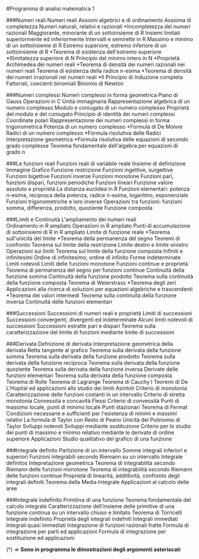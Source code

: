 #Programma di analisi matematica 1

###Numeri reali
	Numeri reali
 	Assiomi algebrici e di ordinamento
	Assioma di completezza
	Numeri naturali, relativi e razionali
 	*Incompletezza dei numeri razionali
	Maggiorante, minorante di un sottoinsieme di R
 	Insiemi limitati superiormente ed inferiormente
 	Intervalli e semirette in R
 	Massimo e minimo di un sottoinsieme di R
	Estremo superiore, estremo inferiore di un sottoinsieme di R
 	*Teorema di esistenza dell'estremo superiore
 	*Illimitatezza superiore di N
 	Principio del minimo intero in N
 	*Proprietà Archimedea dei numeri reali
 	*Teorema di densità dei numeri razionali nei numeri reali
	Teorema di esistenza della radice n-esima
 	*Teorema di densità dei numeri irrazionali nei numeri reali
 	*Il Principio di Induzione completa
 	Fattoriali, coecienti binomiali
 	Binomio di Newton

###Numeri complessi 
	Numeri complessi in forma geometrica
 	Piano di Gauss
	Operazioni in C
 	Unità immaginaria
 	Rappresentazione algebrica di un numero complesso
	Modulo e coniugato di un numero complesso
 	Proprietà del modulo e del coniugato
	Principio di identità dei numeri complessi
 	Coordinate polari
 	Rappresentazione dei numeri complessi in forma trigonometrica
 	Potenza di un numero complesso
 	*Formula di De Moivre
 	Radici di un numero complesso
 	*Formula risolutiva delle Radici
 	Interpretazione geometrica
 	*Formula risolutiva delle equazioni di secondo grado complesse
	Teorema fondamentale dell'algebra per equazioni di grado n

###Le funzioni reali
 	Funzioni reali di variabile reale
 	Insieme di definizione
 	Immagine
	Grafico
 	Funzione restrizione
 	Funzioni ingettive, surgettive
 	Funzioni bigettive
 	Funzioni inverse
 	Funzioni monotone
 	Funzioni pari, funzioni dispari, funzioni periodiche
	Funzioni lineari
 	Funzione valore assoluto e proprietà
 	La distanza euclidea in R
 	Funzioni elementari: potenza n-esima, reciproca della potenza, radice n-esima, logaritmo, esponenziale
 	Funzioni trigonometriche e loro inverse
 	Operazioni tra funzioni: funzioni somma, differenza, prodotto, quoziente
 	Funzione composta

###Limiti e Continuità
	L'ampliamento dei numeri reali 								
 	Ordinamento in R ampliato
 	Operazioni in R ampliato
 	Punti di accumulazione di sottoinsiemi di R in R ampliato
 	Limite di funzione reale
	*Teorema sull'unicità del limite
 	*Teorema della permanenza del segno
 	Teoremi di confronto
 	Teorema sul limite della restrizione
 	Limite destro e limite sinistro
 	Operazioni sui limiti
 	Teorema sul limite della funzione composta
 	Infiniti e infinitesimi
 	Ordine di infinitesimo, ordine di infinito
 	Forme indeterminate
 	Limiti notevoli
	Limiti delle funzioni monotone
 	Funzioni continue e proprietà
 	Teorema di permanenza del segno per funzioni continue
 	Continuità della funzione somma
	Continuità della funzione prodotto
 	Teorema sulla continuità della funzione composta
 	Teorema di Weierstrass
	*Teorema degli zeri
 	Applicazioni alla ricerca di soluzioni per equazioni algebriche e trascendenti
 	*Teorema dei valori intermedi
 	Teorema sulla continuità della funzione inversa
 	Continuità delle funzioni elementari

###Successioni
 	Successioni di numeri reali e proprietà
 	Limiti di successioni
 	Successioni convergenti, divergenti ed indeterminate
 	Alcuni limiti notevoli di successioni
 	Successioni estratte pari e dispari
 	Teorema sulla caratterizzazione del limite di funzioni mediante limite di successioni

###Derivata
 	Defnizione di derivata
 	Interpretazione geometrica della derivata
 	Retta tangente al grafico
 	Teorema sulla derivata della funzione somma
 	Teorema sulla derivata della funzione prodotto
 	Teorema sulla derivata della funzione reciproca
	Teorema sulla derivata della funzione quoziente
 	Teorema sulla derivata della funzione inversa
 	Derivate delle funzioni elementari
 	Teorema sulla derivata della funzione composta
 	Teorema di Rolle
 	Teorema di Lagrange
 	Teorema di Cauchy
 	I Teoremi di De L'Hopital ed applicazioni allo studio dei limiti
 	Asintoti
 	Criterio di monotonia
	Caratterizzazione delle funzioni costanti in un intervallo
 	Criterio di stretta monotonia
	Convessità e concavità
 	Flessi
 	Criterio di convessità
 	Punti di massimo locale, punti di minimo locale
 	Punti stazionari
 	Teorema di Fermat
 	Condizioni necessarie e sufficienti per l'esistenza di minimi e massimi relativi
 	La formula di Taylor con Resto di Peano
	Unicità del Polinomio di Taylor
 	Sviluppi notevoli
 	Sviluppi mediante sostituzione
	Criterio per lo studio dei punti di massimo e minimo relativo mediante le derivate di ordine superiore
 	Applicazioni
 	Studio qualitativo del grafico di una funzione

###Integrale definito
 	Partizione di un intervallo
 	Somme integrali inferiori e superiori
	Funzioni integrabili secondo Riemann su un intervallo
 	Integrale definitos
 	Intepretazione geometrica
 	Teorema di integrabilità secondo Riemann delle funzioni monotone
 	Teorema di integrabilità secondo Riemann delle funzioni continue
 	Proprietà di linearità, addittività, confronto degli integrali definiti
 	Teorema della Media Integrale
 	Applicazioni al calcolo delle aree

###Integrale indefinito
	Primitiva di una funzione
	Teorema fondamentale del calcolo integrale
 	Caratterizzazione dell'insieme delle primitive di una funzione continua su un intervallo chiuso e limitato
 	Teorema di Torricelli
 	Integrale indefinito
 	Proprietà degli integrali indefniti
 	Integrali immediati
 	Integrali quasi immediati
 	Integrazione di funzioni razionali fratte
 	Formula di integrazione per parti ed applicazioni
 	Formula di integrazione per sostituzione ed applicazioni
	
	
(\*) => **Sono in programma le dimostrazioni degli argomenti asteriscati**
